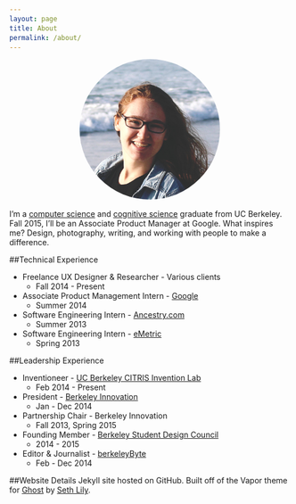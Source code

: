 ```yaml
---
layout: page
title: About
permalink: /about/
---
```


<div style="text-align: center;"><img style="width: 50%;height: 50%;border-radius: 50%;" src="/media/me.jpg" /></div>

I’m a [computer science](http://www.eecs.berkeley.edu/) and [cognitive science](http://ugis.ls.berkeley.edu/cogsci/) graduate from UC Berkeley. Fall 2015, I’ll be an Associate Product Manager at Google. What inspires me? Design, photography, writing, and working with people to make a difference.

##Technical Experience
* Freelance UX Designer & Researcher - Various clients
	* Fall 2014 - Present
* Associate Product Management Intern - [Google](https://www.google.com/)
	* Summer 2014
* Software Engineering Intern - [Ancestry.com](http://blogs.ancestry.com/techroots/ancestry-com-great-summer-experience-for-sf-interns/)
	* Summer 2013
* Software Engineering Intern - [eMetric](http://emetric.com/)
	* Spring 2013

##Leadership Experience
* Inventioneer - [UC Berkeley CITRIS Invention Lab](http://invent.citris-uc.org/)
	* Feb 2014 - Present
* President - [Berkeley Innovation](http://www.ocf.berkeley.edu/~binnov/)
	* Jan - Dec 2014
* Partnership Chair - Berkeley Innovation
	* Fall 2013, Spring 2015
* Founding Member - [Berkeley Student Design Council](https://www.facebook.com/berkeleydesigncouncil)
	* 2014 - 2015
* Editor & Journalist - [berkeleyByte](http://www.berkeleybyte.com/author/alexsg/)
	* Feb - Dec 2014

##Website Details
Jekyll site hosted on GitHub. Built off of the Vapor theme for [Ghost](http://ghost.org) by [Seth Lily](http://sethlilly.com/).

<!-- I fell into CS through web design. I've been creating my own websites on and off since fifth grade. My desire to go beyond and make things interactive led me to programming and computer science. I've worked on some awesome projects, from creating a game using Java GUIs in high school to building a Lisp interpreter in my first semester at Berkeley to Android programming, Arduino, Ruby on Rails, and more.

For most of my life, I've also been intrigued by the brain, so once I arrived at Berkeley I decided to double major in cognitive science. <a href="http://www.eecs.berkeley.edu/" target="_blank">Computer Science</a> and <a href="http://ugis.ls.berkeley.edu/cogsci/" target="_blank">Cognitive Science</a> (or <strong>CS<sup>2</sup></strong> as we in the biz like to call it) actually go really well together, and my interdisciplinary classes have opened my eyes to many new interests: human-computer interaction, user experience research, technology and education, and so on. I know that I don't have to limit myself. For example, I can be a programmer <em>and</em> a designer, as well as so much more.

In my time at Berkeley, I've also joined some amazing organizations to meet people who share my interests. For a year I was president of <a href="http://www.ocf.berkeley.edu/~binnov/" target="_blank">Berkeley Innovation</a> (BI), the human-centered design club on campus. Every semester BI works on real design projects for real clients, as well as hosts guest speakers and design workshops.

I also became a founding member of the [Berkeley Design Council](https://www.facebook.com/berkeleydesigncouncil), which is a community that connects all the design organizations on campus. As part of Design Council, I helped lead an initiative to create the student-curated [Design at Berkeley](http://designatberkeley.com/) website.

Outside of school, I interned at eMetric and Ancestry.com as a software engineer, and at Google in Tel Aviv as an Associate Product Manager (APM). My desire to lead a whole product's development, rather than work on a slice, led me to becoming an APM full-time at Google. I start in fall 2015.

You might also be interested in my...

[Portfolio](/portfolio) \| [GitHub](https://github.com/alexsg) \| [Behance](http://www.behance.net/alexsg) \| [Hackster](http://www.hackster.io/alexsg) \| [LinkedIn](http://www.linkedin.com/in/alexandragreenspan) -->